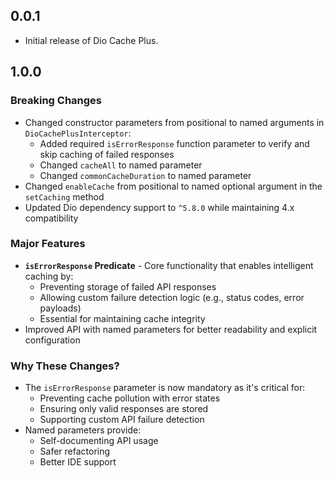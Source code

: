 ## 0.0.1

* Initial release of Dio Cache Plus.

## 1.0.0

### Breaking Changes
* Changed constructor parameters from positional to named arguments in `DioCachePlusInterceptor`:
  * Added required `isErrorResponse` function parameter to verify and skip caching of failed responses
  * Changed `cacheAll` to named parameter
  * Changed `commonCacheDuration` to named parameter
* Changed `enableCache` from positional to named optional argument in the `setCaching` method
* Updated Dio dependency support to `^5.8.0` while maintaining 4.x compatibility

### Major Features
* **`isErrorResponse` Predicate** - Core functionality that enables intelligent caching by:
  * Preventing storage of failed API responses
  * Allowing custom failure detection logic (e.g., status codes, error payloads)
  * Essential for maintaining cache integrity
* Improved API with named parameters for better readability and explicit configuration

### Why These Changes?
* The `isErrorResponse` parameter is now mandatory as it's critical for:
  * Preventing cache pollution with error states
  * Ensuring only valid responses are stored
  * Supporting custom API failure detection
* Named parameters provide:
  * Self-documenting API usage
  * Safer refactoring
  * Better IDE support